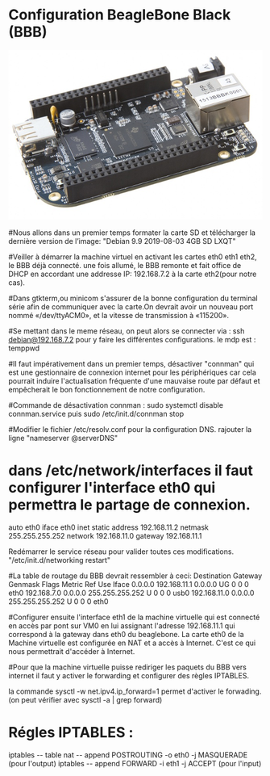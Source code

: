 # Configuration BeagleBone Black (BBB)

![alt Beaglebone](../images/bbb.jpg)

#Nous allons dans un premier temps formater la carte SD et  télécharger la dernière version de l’image: "Debian 9.9 2019-08-03 4GB SD LXQT" 

#Veiller à démarrer la machine virtuel en activant les cartes eth0 eth1 eth2, le BBB déjà connecté. une fois allumé, le BBB remonte et fait office de DHCP en accordant une addresse IP: 192.168.7.2 à la carte eth2(pour notre cas). 

#Dans  gtkterm,ou minicom  s'assurer de la bonne configuration du terminal série  afin  de  communiquer  avec  la  carte.On devrait avoir un nouveau port nommé «/dev/ttyACM0», et la  vitesse  de  transmission  à  «115200».

#Se mettant dans le meme réseau, on peut alors se connecter via : ssh debian@192.168.7.2 pour y faire les différentes configurations. le mdp est : temppwd

#Il faut impérativement dans un premier temps, désactiver "connman" qui est une gestionnaire de connexion internet pour les périphériques car cela pourrait induire l'actualisation fréquente d'une mauvaise route par défaut et empêcherait le bon fonctionnement de notre configuration.

#Commande de désactivation connman : sudo systemctl disable connman.service  puis sudo /etc/init.d/connman stop

#Modifier le fichier /etc/resolv.conf pour la configuration DNS. rajouter la ligne "nameserver @serverDNS"

# dans  /etc/network/interfaces il faut configurer l'interface eth0 qui permettra le partage de connexion. 

auto eth0
iface eth0 inet static
    address 192.168.11.2
    netmask 255.255.255.252
    network 192.168.11.0
    gateway 192.168.11.1
    
 Redémarrer le service réseau pour valider toutes ces modifications. "/etc/init.d/networking restart"

#La table de routage du BBB devrait ressembler à ceci:
Destination     Gateway         Genmask         Flags Metric Ref    Use Iface
0.0.0.0         192.168.11.1    0.0.0.0         UG    0      0        0 eth0
192.168.7.0     0.0.0.0         255.255.255.252 U     0      0        0 usb0
192.168.11.0    0.0.0.0         255.255.255.252 U     0      0        0 eth0

#Configurer ensuite l'interface eth1 de la machine virtuelle qui est connecté en accès par pont sur VM0 en lui assignant l'adresse 192.168.11.1 qui correspond à la gateway dans eth0 du beaglebone. La carte eth0 de la Machine virtuelle est configurée en NAT et a accès à Internet. C'est ce qui nous permettrait d'accéder à Internet. 

#Pour que la machine virtuelle puisse rediriger les paquets du BBB vers internet il faut y activer le forwarding et configurer des règles IPTABLES.
 
 la commande sysctl -w net.ipv4.ip_forward=1 permet d'activer le forwading. (on peut vérifier avec sysctl -a | grep forward)
 
 # Régles IPTABLES : 
  iptables -- table nat -- append POSTROUTING -o eth0 -j MASQUERADE  (pour l'output)
   iptables -- append FORWARD -i eth1 -j ACCEPT (pour l'input)






